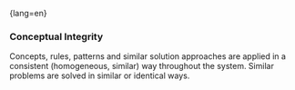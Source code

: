 {lang=en}
### Conceptual Integrity
Concepts, rules, patterns and similar solution approaches are applied in a consistent (homogeneous, similar) way throughout the system.
Similar problems are solved in similar or identical ways.

